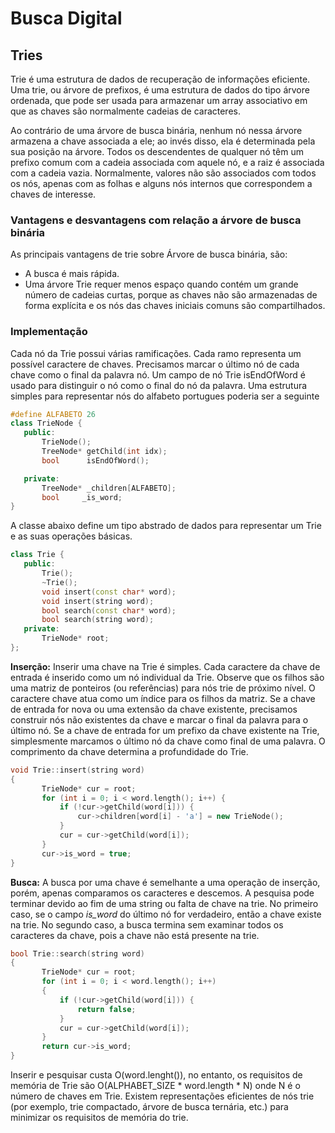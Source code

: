 # Busca Digital
## Tries

Trie é uma estrutura de dados de recuperação de informações eficiente. Uma trie, ou árvore de prefixos, é uma estrutura de dados do tipo árvore ordenada, que pode ser usada para armazenar um array associativo em que as chaves são normalmente cadeias de caracteres.

Ao contrário de uma árvore de busca binária, nenhum nó nessa árvore armazena a chave associada a ele; ao invés disso, ela é determinada pela sua posição na árvore. Todos os descendentes de qualquer nó têm um prefixo comum com a cadeia associada com aquele nó, e a raiz é associada com a cadeia vazia. Normalmente, valores não são associados com todos os nós, apenas com as folhas e alguns nós internos que correspondem a chaves de interesse.

### Vantagens e desvantagens com relação a árvore de busca binária
As principais vantagens de trie sobre Árvore de busca binária, são:

 - A busca é mais rápida.
 - Uma árvore Trie requer menos espaço quando contém um grande número de cadeias curtas, porque as chaves não são armazenadas de forma explícita e os nós das chaves iniciais comuns são compartilhados.

 ### Implementação

 Cada nó da Trie possui várias ramificações. Cada ramo representa um possível caractere de chaves. Precisamos marcar o último nó de cada chave como o final da palavra nó. Um campo de nó Trie isEndOfWord é usado para distinguir o nó como o final do nó da palavra. Uma estrutura simples para representar nós do alfabeto portugues poderia ser a seguinte

 ```C++
#define ALFABETO 26
class TrieNode {
    public:
        TrieNode();
        TreeNode* getChild(int idx);
        bool      isEndOfWord();

    private:
        TreeNode* _children[ALFABETO];
        bool     _is_word;
}
 ```

A classe abaixo define um tipo abstrado de dados para representar um Trie e as suas operações básicas.

 ```C++
class Trie {
    public:
        Trie();
        ~Trie();
        void insert(const char* word);
        void insert(string word);
        bool search(const char* word);
        bool search(string word);
    private:
        TrieNode* root;
};
```

**Inserção:**
Inserir uma chave na Trie é simples. Cada caractere da chave de entrada é inserido como um nó individual da Trie. Observe que os filhos são uma matriz de ponteiros (ou referências) para nós trie de próximo nível. O caractere chave atua como um índice para os filhos da matriz. Se a chave de entrada for nova ou uma extensão da chave existente, precisamos construir nós não existentes da chave e marcar o final da palavra para o último nó. Se a chave de entrada for um prefixo da chave existente na Trie, simplesmente marcamos o último nó da chave como  final de uma palavra. O comprimento da chave determina a profundidade do Trie.
 ```C++
void Trie::insert(string word) 
{
        TrieNode* cur = root;
        for (int i = 0; i < word.length(); i++) {
            if (!cur->getChild(word[i])) {
                cur->children[word[i] - 'a'] = new TrieNode();
            }
            cur = cur->getChild(word[i]);
        }
        cur->is_word = true;
}
```
**Busca:**
A busca por uma chave é semelhante a uma operação de inserção, porém, apenas comparamos os caracteres e descemos. A pesquisa pode terminar devido ao fim de uma string ou falta de chave na trie. No primeiro caso, se o campo *is_word* do último nó for verdadeiro, então a chave existe na trie. No segundo caso, a busca termina sem examinar todos os caracteres da chave, pois a chave não está presente na trie.

 ```C++
bool Trie::search(string word) 
{
        TrieNode* cur = root;
        for (int i = 0; i < word.length(); i++) 
        {
            if (!cur->getChild(word[i])) {
                return false;
            }
            cur = cur->getChild(word[i]);
        }
        return cur->is_word;
}
```

Inserir e pesquisar custa O(word.lenght()), no entanto, os requisitos de memória de Trie são O(ALPHABET_SIZE * word.length * N) onde N é o número de chaves em Trie. Existem representações eficientes de nós trie (por exemplo, trie compactado, árvore de busca ternária, etc.) para minimizar os requisitos de memória do trie.